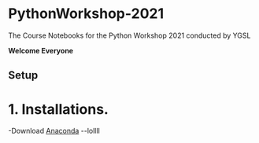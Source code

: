 # PythonWorkshop-2021
The Course Notebooks for the Python Workshop 2021 conducted by YGSL

<b> Welcome Everyone </b>

## Setup

# 1. Installations.

-Download [Anaconda](https://docs.anaconda.com/anaconda/install/)
--lollll
